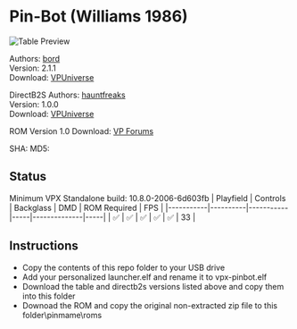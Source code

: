 # Pin-Bot (Williams 1986)

![Table Preview](https://vpuniverse.com/screenshots/monthly_2022_09/Capture2.thumb.PNG.13656e4f67d469e80e7276a00beb29d3.PNG)
                 

Authors: [bord](https://vpuniverse.com/profile/9265-bord/)  
Version: 2.1.1  
Download: [VPUniverse](https://vpuniverse.com/files/file/6116-pin-bot-williams-1986/)

DirectB2S
Authors: [hauntfreaks](https://vpuniverse.com/profile/5216-hauntfreaks/)  
Version: 1.0.0  
Download: [VPUniverse](https://vpuniverse.com/files/file/11489-pinbot-williams-1986-b2s-with-full-dmd/)

ROM
Version 1.0
Download: [VP Forums](https://www.vpforums.org/index.php?app=downloads&showfile=898)

SHA: 
MD5: 

## Status 

Minimum VPX Standalone build: 10.8.0-2006-6d603fb
| Playfield | Controls | Backglass | DMD | ROM Required | FPS | 
|-----------|----------|-----------|-----|--------------|-----|
| :white_check_mark: | :white_check_mark: | :white_check_mark: | :white_check_mark: | :white_check_mark: | 33 |

## Instructions

- Copy the contents of this repo folder to your USB drive
- Add your personalized launcher.elf and rename it to vpx-pinbot.elf
- Download the table and directb2s versions listed above and copy them into this folder
- Downoad the ROM and copy the original non-extracted zip file to this folder\pinmame\roms